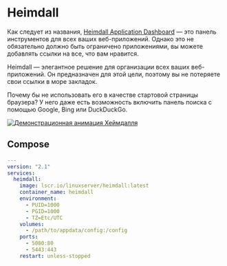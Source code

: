 # Heimdall
Как следует из названия, [Heimdall Application Dashboard](https://hub.docker.com/r/linuxserver/heimdall/) — это панель инструментов для всех ваших веб-приложений. Однако это не обязательно должно быть ограничено приложениями, вы можете добавлять ссылки на все, что вам нравится.

Heimdall — элегантное решение для организации всех ваших веб-приложений. Он предназначен для этой цели, поэтому вы не потеряете свои ссылки в море закладок.

Почему бы не использовать его в качестве стартовой страницы браузера? У него даже есть возможность включить панель поиска с помощью Google, Bing или DuckDuckGo.

[![Демонстрационная анимация Хеймдалля](https://camo.githubusercontent.com/bcfd4f74c93b25bea7b14eacbafd649206bf754a3d4b596329968f0ee569cf3c/68747470733a2f2f692e696d6775722e636f6d2f4d72433451704e2e676966)](https://camo.githubusercontent.com/bcfd4f74c93b25bea7b14eacbafd649206bf754a3d4b596329968f0ee569cf3c/68747470733a2f2f692e696d6775722e636f6d2f4d72433451704e2e676966)
## Compose
```yaml
---
version: "2.1"
services:
  heimdall:
    image: lscr.io/linuxserver/heimdall:latest
    container_name: heimdall
    environment:
      - PUID=1000
      - PGID=1000
      - TZ=Etc/UTC
    volumes:
      - /path/to/appdata/config:/config
    ports:
      - 5080:80
      - 5443:443
    restart: unless-stopped
```